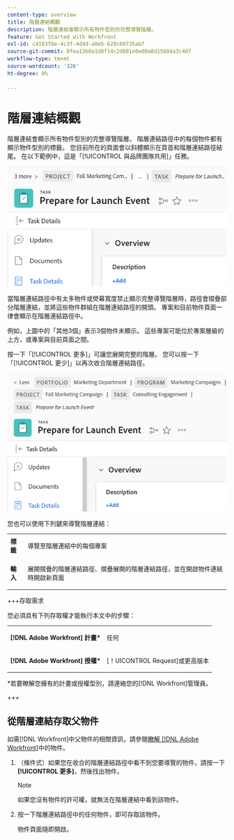 ```yaml
---
content-type: overview
title: 階層連結概觀
description: 階層連結會顯示所有物件型別的完整導覽階層。
feature: Get Started with Workfront
exl-id: c4103f8e-4c3f-4d4d-a0eb-628c60735ab7
source-git-commit: 0fea13b0a1d8f14c2d601e0ed0a8d15684a3c4d7
workflow-type: tm+mt
source-wordcount: '326'
ht-degree: 0%

---
```


# 階層連結概觀

階層連結會顯示所有物件型別的完整導覽階層。 階層連結路徑中的每個物件都有顯示物件型別的標籤。 您目前所在的頁面會以斜體顯示在頁首和階層連結路徑結尾。 在以下範例中，這是「[!UICONTROL 與品牌團隊共用]」任務。

![摺疊的階層連結](assets/NWE-collapsed-breadcrumb.png)

當階層連結路徑中有太多物件或熒幕寬度禁止顯示完整導覽階層時，路徑會摺疊部分階層連結，並將這些物件群組在階層連結路徑的開頭。 專案和目前物件頁面一律會顯示在階層連結路徑中。

例如，上圖中的「其他3個」表示3個物件未顯示。 這些專案可能位於專案層級的上方，或專案與目前頁面之間。

按一下「[!UICONTROL 更多]」可讓您展開完整的階層。 您可以按一下「[!UICONTROL 更少]」以再次收合階層連結路徑。

![展開的階層連結](assets/NWE-expanded-breadcrumb.png)

您也可以使用下列鍵來導覽階層連結：

<table style="table-layout:auto"> 
 <col> 
 <col> 
 <tbody> 
  <tr> 
   <td role="rowheader"><strong>標籤</strong> </td> 
   <td> <p>導覽至階層連結中的每個專案</p> </td> 
  </tr> 
  <tr> 
   <td role="rowheader"><strong>輸入</strong> </td> 
   <td> <p>展開摺疊的階層連結路徑、摺疊展開的階層連結路徑，並在開啟物件連結時開啟新頁面</p> </td> 
  </tr> 
 </tbody> 
</table>

+++存取需求

您必須具有下列存取權才能執行本文中的步驟：

<table style="table-layout:auto"> 
 <col> 
 </col> 
 <col> 
 </col> 
 <tbody> 
  <tr> 
   <td role="rowheader"><strong>[!DNL Adobe Workfront] 計畫*</strong></td> 
   <td> <p>任何</p> </td> 
  </tr> 
  <tr> 
   <td role="rowheader"><strong>[!DNL Adobe Workfront] 授權*</strong></td> 
   <td> <p>[！UICONTROL Request]或更高版本</p> </td> 
  </tr> 
 </tbody> 
</table>

*若要瞭解您擁有的計畫或授權型別，請連絡您的[!DNL Workfront]管理員。

+++

<!--drafted: this is no longer possible, since we removed Campaigns, but it might come back as part of Maestro: 

## Multi-object breadcrumbs

>[!NOTE]
>
>The information in this article is available only in the Preview environment when you participate in the [!UICONTROL Campaigns] beta program. The functionality described here might not be fully available yet. For more information about current available features and how to enroll, see [Campaigns beta].

Some objects can belong to multiple parent objects. For example, a project can belong to multiple campaigns. In this case, all the campaigns that the project belongs to display in the breadcrumb.

The multi-object listing in the breadcrumb (for example, the campaigns) displays the number of parent objects which expands into a list to display all the campaigns that the project is associated with. For more information, see [Add objects to a campaign](../../manage-work/campaigns/add-objects-to-a-campaign.md).


![Project with multiple campaigns in the breadcrumb](assets/project-with-multiple-campaigns-in-breadcrumb.png)

-->

## 從階層連結存取父物件

如需[!DNL Workfront]中父物件的相關資訊，請參閱[瞭解 [!DNL Adobe Workfront]](../../workfront-basics/navigate-workfront/workfront-navigation/understand-objects.md)中的物件。

1. （條件式）如果您在收合的階層連結路徑中看不到您要導覽的物件，請按一下&#x200B;**[!UICONTROL 更多]**，然後找出物件。

   >[!NOTE]
   >
   >如果您沒有物件的許可權，就無法在階層連結中看到該物件。

1. 按一下階層連結路徑中的任何物件，即可存取該物件。

   物件頁面隨即開啟。
